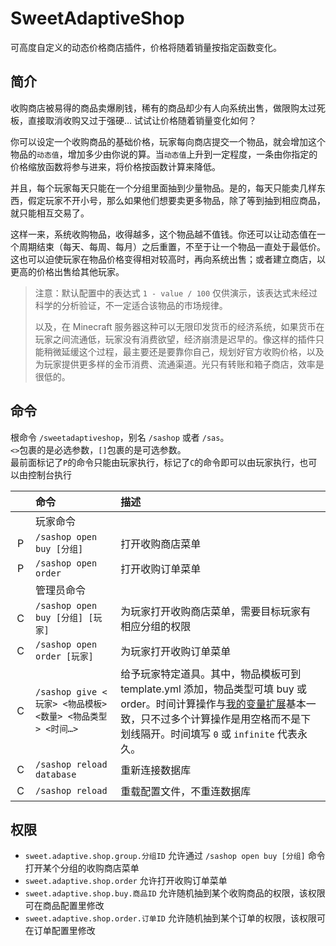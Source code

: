 # SweetAdaptiveShop

可高度自定义的动态价格商店插件，价格将随着销量按指定函数变化。

## 简介

收购商店被易得的商品卖爆刷钱，稀有的商品却少有人向系统出售，做限购太过死板，直接取消收购又过于强硬… 试试让价格随着销量变化如何？

你可以设定一个收购商品的基础价格，玩家每向商店提交一个物品，就会增加这个物品的`动态值`，增加多少由你说的算。当`动态值`上升到一定程度，一条由你指定的价格缩放函数将参与进来，将价格按函数计算来降低。

并且，每个玩家每天只能在一个分组里面抽到少量物品。是的，每天只能卖几样东西，假定玩家不开小号，那么如果他们想要卖更多物品，除了等到抽到相应商品，就只能相互交易了。

这样一来，系统收购物品，收得越多，这个物品越不值钱。你还可以让动态值在一个周期结束（每天、每周、每月）之后重置，不至于让一个物品一直处于最低价。这也可以迫使玩家在物品价格变得相对较高时，再向系统出售；或者建立商店，以更高的价格出售给其他玩家。

> 注意：默认配置中的表达式 `1 - value / 100` 仅供演示，该表达式未经过科学的分析验证，不一定适合该物品的市场规律。
>
> 以及，在 Minecraft 服务器这种可以无限印发货币的经济系统，如果货币在玩家之间流通低，玩家没有消费欲望，经济崩溃是迟早的。像这样的插件只能稍微延缓这个过程，最主要还是要靠你自己，规划好官方收购价格，以及为玩家提供更多样的金币消费、流通渠道。光只有转账和箱子商店，效率是很低的。

## 命令

根命令 `/sweetadaptiveshop`，别名 `/sashop` 或者 `/sas`。  
`<>`包裹的是必选参数，`[]`包裹的是可选参数。  
最前面标记了`P`的命令只能由玩家执行，标记了`C`的命令即可以由玩家执行，也可以由控制台执行

|  　  | 命令                                            | 描述                                                                                                                                                                  |
|:---:|:----------------------------------------------|:--------------------------------------------------------------------------------------------------------------------------------------------------------------------|
|  　  | 玩家命令                                          |                                                                                                                                                                     |
|  P  | `/sashop open buy [分组]`                       | 打开收购商店菜单                                                                                                                                                            |
|  P  | `/sashop open order`                          | 打开收购订单菜单                                                                                                                                                            |
|  　  | 管理员命令                                         |                                                                                                                                                                     |
|  C  | `/sashop open buy [分组] [玩家]`                  | 为玩家打开收购商店菜单，需要目标玩家有相应分组的权限                                                                                                                                          |
|  C  | `/sashop open order [玩家]`                     | 为玩家打开收购订单菜单                                                                                                                                                         |
|  C  | `/sashop give <玩家> <物品模板> <数量> <物品类型> <时间…>`  | 给予玩家特定道具。其中，物品模板可到 template.yml 添加，物品类型可填 buy 或 order。时间计算操作与[我的变量扩展](https://www.minebbs.com/resources/9883)基本一致，只不过多个计算操作是用空格而不是下划线隔开。时间填写 `0` 或 `infinite` 代表永久。 |
|  C  | `/sashop reload database`                     | 重新连接数据库                                                                                                                                                             |
|  C  | `/sashop reload`                              | 重载配置文件，不重连数据库                                                                                                                                                       |

## 权限

+ `sweet.adaptive.shop.group.分组ID` 允许通过 `/sashop open buy [分组]` 命令打开某个分组的收购商店菜单
+ `sweet.adaptive.shop.order` 允许打开收购订单菜单
+ `sweet.adaptive.shop.buy.商品ID` 允许随机抽到某个收购商品的权限，该权限可在商品配置里修改
+ `sweet.adaptive.shop.order.订单ID` 允许随机抽到某个订单的权限，该权限可在订单配置里修改

